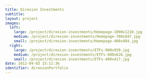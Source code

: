 ```yaml
---
title: Direxion Investments
subtitle:
layout: project
images:
  left:
    large: /project/direxion-investments/Homepage-1000x1210.jpg
    medium: /project/direxion-investments/Homepage-700x847.jpg
    small: /project/direxion-investments/Homepage-400x484.jpg
  right:
    large: /project/direxion-investments/ETFs-900x939.jpg
    medium: /project/direxion-investments/ETFs-600x626.jpg
    small: /project/direxion-investments/ETFs-400x417.jpg
date: 2012-04-03 15:11:36
identifier: direxionPortfolio
---
```

